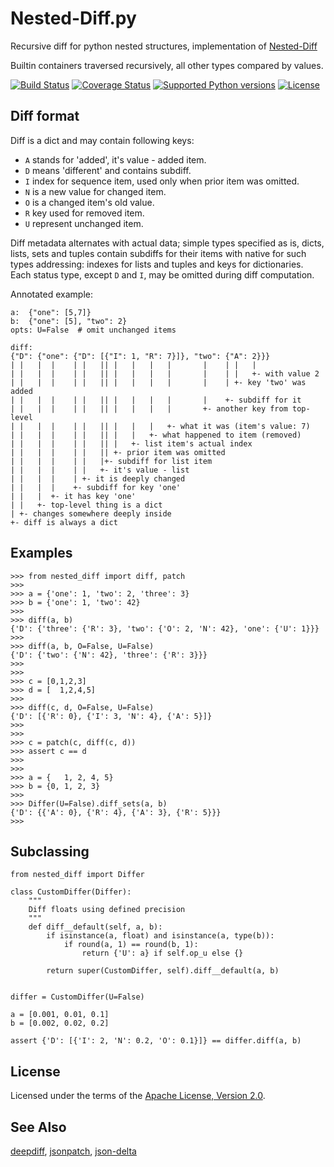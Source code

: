 # Nested-Diff.py

Recursive diff for python nested structures, implementation of
[Nested-Diff](https://github.com/mr-mixas/Nested-Diff)

Builtin containers traversed recursively, all other types compared by values.

[![Build Status](https://travis-ci.org/mr-mixas/Nested-Diff.py.svg?branch=master)](https://travis-ci.org/mr-mixas/Nested-Diff.py)
[![Coverage Status](https://coveralls.io/repos/github/mr-mixas/Nested-Diff.py/badge.svg)](https://coveralls.io/github/mr-mixas/Nested-Diff.py)
[![Supported Python versions](https://img.shields.io/pypi/pyversions/nested_diff.svg)](https://pypi.org/project/nested_diff/)
[![License](https://img.shields.io/pypi/l/nested_diff.svg)](https://pypi.org/project/nested_diff/)

## Diff format

Diff is a dict and may contain following keys:

* `A` stands for 'added', it's value - added item.
* `D` means 'different' and contains subdiff.
* `I` index for sequence item, used only when prior item was omitted.
* `N` is a new value for changed item.
* `O` is a changed item's old value.
* `R` key used for removed item.
* `U` represent unchanged item.

Diff metadata alternates with actual data; simple types specified as is, dicts,
lists, sets and tuples contain subdiffs for their items with native for such
types addressing: indexes for lists and tuples and keys for dictionaries. Each
status type, except `D` and `I`, may be omitted during diff computation.

Annotated example:

```
a:  {"one": [5,7]}
b:  {"one": [5], "two": 2}
opts: U=False  # omit unchanged items

diff:
{"D": {"one": {"D": [{"I": 1, "R": 7}]}, "two": {"A": 2}}}
| |   |  |    | |   || |   |   |   |       |    | |   |
| |   |  |    | |   || |   |   |   |       |    | |   +- with value 2
| |   |  |    | |   || |   |   |   |       |    | +- key 'two' was added
| |   |  |    | |   || |   |   |   |       |    +- subdiff for it
| |   |  |    | |   || |   |   |   |       +- another key from top-level
| |   |  |    | |   || |   |   |   +- what it was (item's value: 7)
| |   |  |    | |   || |   |   +- what happened to item (removed)
| |   |  |    | |   || |   +- list item's actual index
| |   |  |    | |   || +- prior item was omitted
| |   |  |    | |   |+- subdiff for list item
| |   |  |    | |   +- it's value - list
| |   |  |    | +- it is deeply changed
| |   |  |    +- subdiff for key 'one'
| |   |  +- it has key 'one'
| |   +- top-level thing is a dict
| +- changes somewhere deeply inside
+- diff is always a dict
```

## Examples

```
>>> from nested_diff import diff, patch
>>>
>>> a = {'one': 1, 'two': 2, 'three': 3}
>>> b = {'one': 1, 'two': 42}
>>>
>>> diff(a, b)
{'D': {'three': {'R': 3}, 'two': {'O': 2, 'N': 42}, 'one': {'U': 1}}}
>>>
>>> diff(a, b, O=False, U=False)
{'D': {'two': {'N': 42}, 'three': {'R': 3}}}
>>>
>>>
>>> c = [0,1,2,3]
>>> d = [  1,2,4,5]
>>>
>>> diff(c, d, O=False, U=False)
{'D': [{'R': 0}, {'I': 3, 'N': 4}, {'A': 5}]}
>>>
>>>
>>> c = patch(c, diff(c, d))
>>> assert c == d
>>>
>>>
>>> a = {   1, 2, 4, 5}
>>> b = {0, 1, 2, 3}
>>>
>>> Differ(U=False).diff_sets(a, b)
{'D': {{'A': 0}, {'R': 4}, {'A': 3}, {'R': 5}}}
>>>
```

## Subclassing

```
from nested_diff import Differ

class CustomDiffer(Differ):
    """
    Diff floats using defined precision
    """
    def diff__default(self, a, b):
        if isinstance(a, float) and isinstance(a, type(b)):
            if round(a, 1) == round(b, 1):
                return {'U': a} if self.op_u else {}

        return super(CustomDiffer, self).diff__default(a, b)


differ = CustomDiffer(U=False)

a = [0.001, 0.01, 0.1]
b = [0.002, 0.02, 0.2]

assert {'D': [{'I': 2, 'N': 0.2, 'O': 0.1}]} == differ.diff(a, b)
```

## License

Licensed under the terms of the [Apache License, Version 2.0](http://www.apache.org/licenses/LICENSE-2.0>).

## See Also

[deepdiff](https://pypi.org/project/deepdiff/),
[jsonpatch](https://pypi.org/project/jsonpatch/),
[json-delta](https://pypi.org/project/json-delta/)
